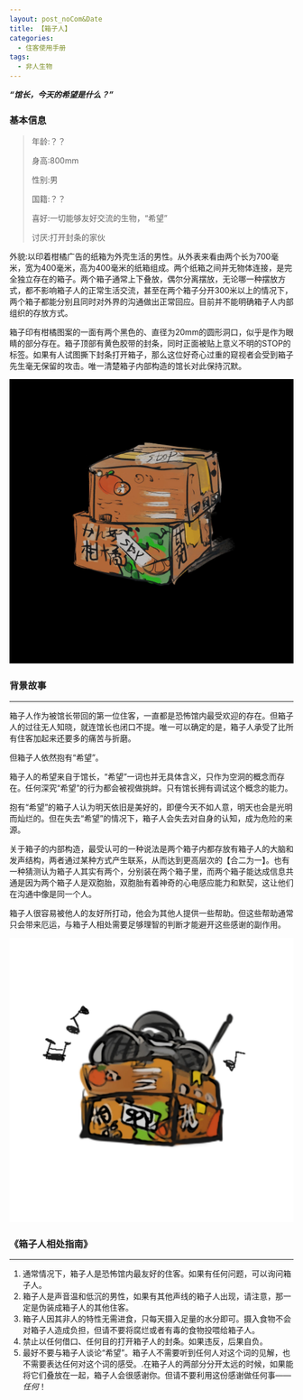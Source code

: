 ```yaml
---
layout: post_noCom&Date
title: 【箱子人】
categories:
  - 住客使用手册
tags:
  - 非人生物
---
```




***“馆长，今天的希望是什么？”***



### **基本信息**

> 年龄:？？
>
> 身高:800mm
>
> 性别:男
>
> 国籍:？？
>
> 喜好:一切能够友好交流的生物，“希望”
>
> 讨厌:打开封条的家伙

外貌:以印着柑橘广告的纸箱为外壳生活的男性。从外表来看由两个长为700毫米，宽为400毫米，高为400毫米的纸箱组成。两个纸箱之间并无物体连接，是完全独立存在的箱子。两个箱子通常上下叠放，偶尔分离摆放，无论哪一种摆放方式，都不影响箱子人的正常生活交流，甚至在两个箱子分开300米以上的情况下，两个箱子都能分别且同时对外界的沟通做出正常回应。目前并不能明确箱子人内部组织的存放方式。

 箱子印有柑橘图案的一面有两个黑色的、直径为20mm的圆形洞口，似乎是作为眼睛的部分存在。箱子顶部有黄色胶带的封条，同时正面被贴上意义不明的STOP的标签。如果有人试图撕下封条打开箱子，那么这位好奇心过重的窥视者会受到箱子先生毫无保留的攻击。唯一清楚箱子内部构造的馆长对此保持沉默。

![box01](https://raw.githubusercontent.com/Louna0228/ocTest/e7a3dcdfb133ec9bf3a6ae3ee8b00298641778a8/assets/image/user/box01.jpg)

### **背景故事**

------

箱子人作为被馆长带回的第一位住客，一直都是恐怖馆内最受欢迎的存在。但箱子人的过往无人知晓，就连馆长也闭口不提。唯一可以确定的是，箱子人承受了比所有住客加起来还要多的痛苦与折磨。

 但箱子人依然抱有“希望”。

 箱子人的希望来自于馆长，“希望”一词也并无具体含义，只作为空洞的概念而存在。任何深究“希望”的行为都会被视做挑衅。只有馆长拥有调试这个概念的能力。

 抱有“希望”的箱子人认为明天依旧是美好的，即便今天不如人意，明天也会是光明而灿烂的。但在失去“希望”的情况下，箱子人会失去对自身的认知，成为危险的来源。

  关于箱子的内部构造，最受认可的一种说法是两个箱子内都存放有箱子人的大脑和发声结构，两者通过某种方式产生联系，从而达到更高层次的【合二为一】。也有一种猜测认为箱子人其实有两个，分别装在两个箱子里，而两个箱子能达成信息共通是因为两个箱子人是双胞胎，双胞胎有着神奇的心电感应能力和默契，这让他们在沟通中像是同一个人。

 箱子人很容易被他人的友好所打动，他会为其他人提供一些帮助。但这些帮助通常只会带来厄运，与箱子人相处需要足够理智的判断才能避开这些感谢的副作用。

![box02](https://raw.githubusercontent.com/Louna0228/ocTest/e7a3dcdfb133ec9bf3a6ae3ee8b00298641778a8/assets/image/user/box02.jpg)

### ****《箱子人相处指南》****

------

1. 通常情况下，箱子人是恐怖馆内最友好的住客。如果有任何问题，可以询问箱子人。
2. 箱子人是声音温和低沉的男性，如果有其他声线的箱子人出现，请注意，那一定是伪装成箱子人的其他住客。
3. 箱子人因其非人的特性无需进食，只每天摄入足量的水分即可。摄入食物不会对箱子人造成负担，但请不要将腐烂或者有毒的食物投喂给箱子人。
4. 禁止以任何借口、任何目的打开箱子人的封条。如果违反，后果自负。
5. 最好不要与箱子人谈论“希望”。箱子人不需要听到任何人对这个词的见解，也不需要表达任何对这个词的感受。.在箱子人的两部分分开太远的时候，如果能将它们叠放在一起，箱子人会很感谢你。但请不要利用这份感谢做任何事——<em>任何</em>！
